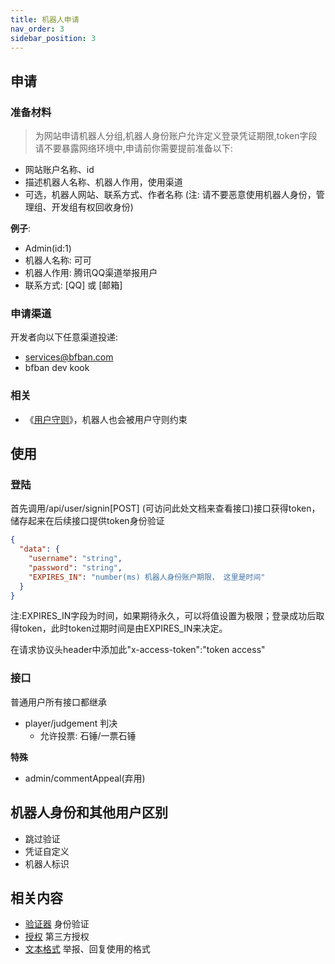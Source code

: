 ```yaml
---
title: 机器人申请
nav_order: 3
sidebar_position: 3
---
```


## 申请

### 准备材料

> 为网站申请机器人分组,机器人身份账户允许定义登录凭证期限,token字段请不要暴露网络环境中,申请前你需要提前准备以下:

- 网站账户名称、id
- 描述机器人名称、机器人作用，使用渠道
- 可选，机器人网站、联系方式、作者名称
  (注: 请不要恶意使用机器人身份，管理组、开发组有权回收身份)

**例子**:
- Admin(id:1)
- 机器人名称: 可可
- 机器人作用: 腾讯QQ渠道举报用户
- 联系方式: [QQ] 或 [邮箱]

### 申请渠道

开发者向以下任意渠道投递:

- services@bfban.com
- bfban dev kook

### 相关

- 《[用户守则](/precepts/tags/user-policy)》，机器人也会被用户守则约束

## 使用

### 登陆

首先调用/api/user/signin[POST] (可访问此处文档来查看接口)接口获得token，储存起来在后续接口提供token身份验证

```json
{
  "data": {
    "username": "string",
    "password": "string",
    "EXPIRES_IN": "number(ms) 机器人身份账户期限， 这里是时间"
  }
}
```

注:EXPIRES_IN字段为时间，如果期待永久，可以将值设置为极限；登录成功后取得token，此时token过期时间是由EXPIRES_IN来决定。

在请求协议头header中添加此"x-access-token":"token access"

### 接口

普通用户所有接口都继承

- player/judgement 判决
  - 允许投票: 石锤/一票石锤

**特殊**
- admin/commentAppeal(弃用)

## 机器人身份和其他用户区别

- 跳过验证
- 凭证自定义
- 机器人标识

## 相关内容
- [验证器](./backend/cathcap) 身份验证
- [授权](./backend/auth) 第三方授权
- [文本格式](./front/renderer_format) 举报、回复使用的格式
